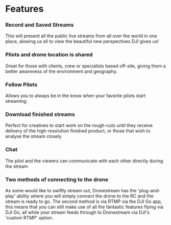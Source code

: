 # Features

### Record and Saved Streams
This will present all the public live streams from all over the world in one place, alowing us all to view the beautiful new perspectives DJI gives us!

### Pilots and drone location is shared
Great for those with clients, crew or specialists based off-site, giving them a better awareness of the environment and geography.

### Follow Pilots
Allows you to always be in the know when your favorite pilots start streaming.

### Download finished streams
Perfect for creatives to start work on the rough-cuts until they receive delivery of the high-resolution finished product, or those that wish to analyse the stream closely

### Chat
The pilot and the viewers can communicate with each other directly during the stream

### Two methods of connecting to the drone
As some would like to swiftly stream out, Dronestream has the 'plug-and-play' ability where you will simply connect the drone to the RC and the stream is ready to go. 
The second method is via RTMP via the DJI Go app, this means that you can still make use of all the fantastic features flying via DJI Go, all while your stream feeds through to Dronestream via DJI's 'custom RTMP' option.
